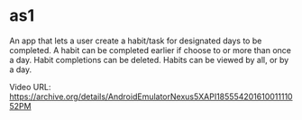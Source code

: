 # as1
An app that lets a user create a habit/task for designated days to be completed.
A habit can be completed earlier if choose to or more than once a day.
Habit completions can be deleted.
Habits can be viewed by all, or by a day.

Video URL:
https://archive.org/details/AndroidEmulatorNexus5XAPI18555420161001111052PM

